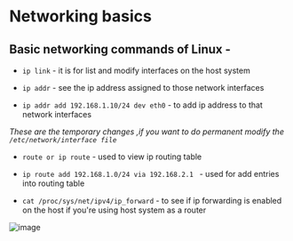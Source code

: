 # Networking basics

## Basic networking commands of Linux - 
- `ip link` - it is for list and modify interfaces on the host system

- `ip addr` - see the ip address assigned to those network interfaces

- `ip addr add 192.168.1.10/24 dev eth0` - to add ip address to that network interfaces

*These are the temporary changes ,if you want to do permanent modify the `/etc/network/interface file`*

- `route or ip route` - used to view ip routing table
  
- `ip route add 192.168.1.0/24 via 192.168.2.1 ` - used for add entries into routing table

- `cat /proc/sys/net/ipv4/ip_forward` - to see if ip forwarding is enabled on the host if you're using host system as a router

![image](https://github.com/Omkar0114/CKA-prep/assets/88308267/0f691787-6aa8-49ba-9f5a-06e0a2b63a2f)


